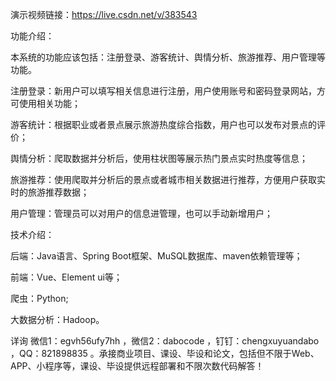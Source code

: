 演示视频链接：https://live.csdn.net/v/383543

功能介绍：

本系统的功能应该包括：注册登录、游客统计、舆情分析、旅游推荐、用户管理等功能。

注册登录：新用户可以填写相关信息进行注册，用户使用账号和密码登录网站，方可使用相关功能；

游客统计：根据职业或者景点展示旅游热度综合指数，用户也可以发布对景点的评价；

舆情分析：爬取数据并分析后，使用柱状图等展示热门景点实时热度等信息；

旅游推荐：使用爬取并分析后的景点或者城市相关数据进行推荐，方便用户获取实时的旅游推荐数据；

用户管理：管理员可以对用户的信息进管理，也可以手动新增用户；

技术介绍：

后端：Java语言、Spring Boot框架、MuSQL数据库、maven依赖管理等；

前端：Vue、Element ui等；

爬虫：Python;

大数据分析：Hadoop。

详询 微信1：egvh56ufy7hh ，微信2：dabocode ，钉钉：chengxuyuandabo ，QQ：821898835 。承接商业项目、课设、毕设和论文，包括但不限于Web、APP、小程序等，课设、毕设提供远程部署和不限次数代码解答！
